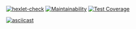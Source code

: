 [![hexlet-check](https://github.com/EvilMadSquirrel/python-project-lvl2/actions/workflows/hexlet-check.yml/badge.svg)](https://github.com/EvilMadSquirrel/python-project-lvl2/actions/workflows/hexlet-check.yml) [![Maintainability](https://api.codeclimate.com/v1/badges/7039217e4b390cc65991/maintainability)](https://codeclimate.com/github/EvilMadSquirrel/python-project-lvl2/maintainability) [![Test Coverage](https://api.codeclimate.com/v1/badges/7039217e4b390cc65991/test_coverage)](https://codeclimate.com/github/EvilMadSquirrel/python-project-lvl2/test_coverage)

[![asciicast](https://asciinema.org/a/456864.svg)](https://asciinema.org/a/456864)
